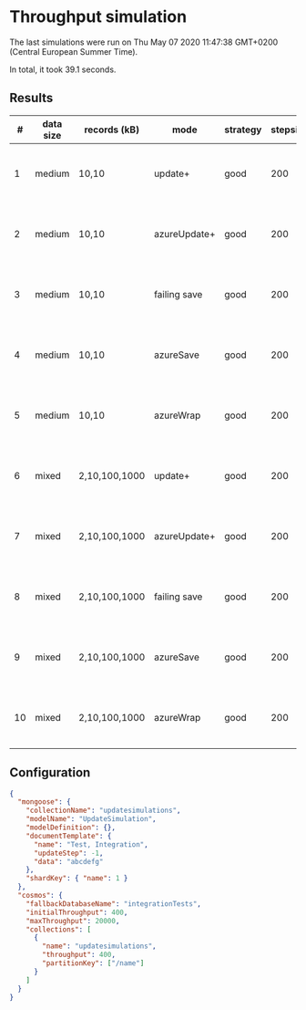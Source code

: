 # Throughput simulation

The last simulations were run on Thu May 07 2020 11:47:38 GMT+0200 (Central European Summer Time).

In total, it took 39.1 seconds.

## Results

| #   | data size | records (kB)  | mode         | strategy | stepsize | increase    | after                       | items/s |
| --- | --------- | ------------- | ------------ | -------- | -------- | ----------- | --------------------------- | ------- |
| 1   | medium    | 10,10         | update+      | good     | 200      | 400 -> 600  | 40 items, 400 kB, 2.77 s    | 14.4    |
| 2   | medium    | 10,10         | azureUpdate+ | good     | 200      | RU error    | 18 items, 180 kB, 1.13 s    | 15.9    |
| 3   | medium    | 10,10         | failing save | good     | 200      | RU error    | 15 items, 150 kB, 0.94 s    | 16      |
| 4   | medium    | 10,10         | azureSave    | good     | 200      | RU error    | 26 items, 260 kB, 1.67 s    | 15.6    |
| 5   | medium    | 10,10         | azureWrap    | good     | 200      | RU error    | 33 items, 330 kB, 2.12 s    | 15.6    |
| 6   | mixed     | 2,10,100,1000 | update+      | good     | 200      | 400 -> 1000 | 4 items, 1112 kB, 1.45 s    | 2.8     |
| 7   | mixed     | 2,10,100,1000 | azureUpdate+ | good     | 200      | RU error    | 3 items, 112 kB, 0.25 s     | 12      |
| 8   | mixed     | 2,10,100,1000 | failing save | good     | 200      | RU error    | 78 items, 21140 kB, 4.57 s  | 17.1    |
| 9   | mixed     | 2,10,100,1000 | azureSave    | good     | 200      | RU error    | 105 items, 28914 kB, 6.46 s | 16.3    |
| 10  | mixed     | 2,10,100,1000 | azureWrap    | good     | 200      | RU error    | 146 items, 40044 kB, 9.28 s | 15.7    |

## Configuration

```json
{
  "mongoose": {
    "collectionName": "updatesimulations",
    "modelName": "UpdateSimulation",
    "modelDefinition": {},
    "documentTemplate": {
      "name": "Test, Integration",
      "updateStep": -1,
      "data": "abcdefg"
    },
    "shardKey": { "name": 1 }
  },
  "cosmos": {
    "fallbackDatabaseName": "integrationTests",
    "initialThroughput": 400,
    "maxThroughput": 20000,
    "collections": [
      {
        "name": "updatesimulations",
        "throughput": 400,
        "partitionKey": ["/name"]
      }
    ]
  }
}
```
